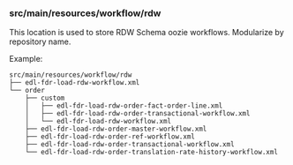 ### src/main/resources/workflow/rdw

This location is used to store RDW Schema oozie workflows. Modularize by repository name.

Example:
```
src/main/resources/workflow/rdw
├── edl-fdr-load-rdw-workflow.xml
└── order
    ├── custom
    │   ├── edl-fdr-load-rdw-order-fact-order-line.xml
    │   ├── edl-fdr-load-rdw-order-transactional-workflow.xml
    │   └── edl-fdr-load-rdw-workflow.xml
    ├── edl-fdr-load-rdw-order-master-workflow.xml
    ├── edl-fdr-load-rdw-order-ref-workflow.xml
    ├── edl-fdr-load-rdw-order-transactional-workflow.xml
    └── edl-fdr-load-rdw-order-translation-rate-history-workflow.xml
```